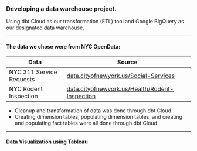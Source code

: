 ### Developing a data warehouse project.

Using dbt Cloud as our transformation (ETL) tool and Google BigQuery as our designated data warehouse. 

------------
#### The data we chose were from NYC OpenData: 

|Data|Source|
| ------------ | ------------ |
|NYC 311 Service Requests |[data.cityofnewyork.us/Social-Services](https://data.cityofnewyork.us/Social-Services/311-Service-Requests-from-2010-to-Present/erm2-nwe9 "data.cityofnewyork.us")|
|NYC Rodent Inspection|[data.cityofnewyork.us/Health/Rodent-Inspection](https://data.cityofnewyork.us/Health/Rodent-Inspection/p937-wjvj "data.cityofnewyork.us/Health/Rodent-Inspection")|

- Cleanup and transformation of data was done through dbt Cloud.
- Creating dimension tables, populating dimension tables, and creating and populating fact tables were all done through dbt Cloud.

------------
#### Data Visualization using Tableau
